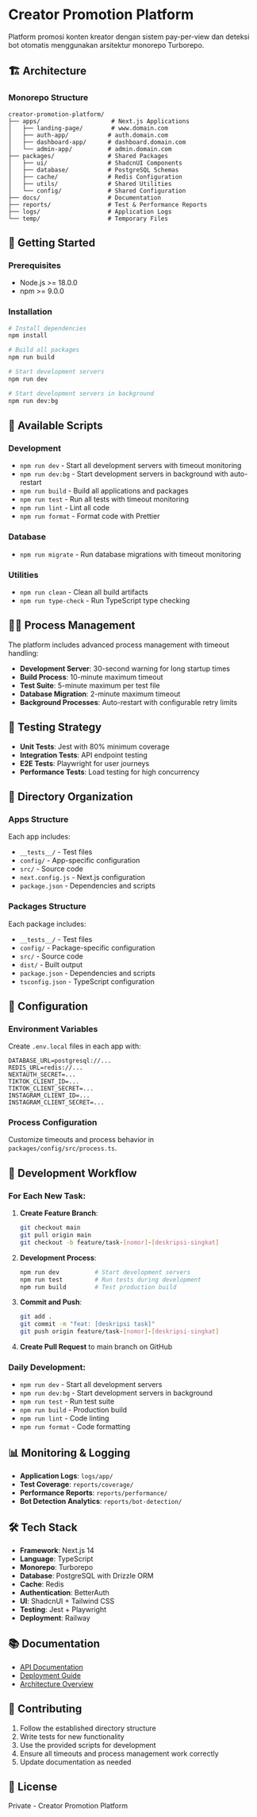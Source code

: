 # Creator Promotion Platform

Platform promosi konten kreator dengan sistem pay-per-view dan deteksi bot otomatis menggunakan arsitektur monorepo Turborepo.

## 🏗️ Architecture

### Monorepo Structure
```
creator-promotion-platform/
├── apps/                    # Next.js Applications
│   ├── landing-page/        # www.domain.com
│   ├── auth-app/           # auth.domain.com
│   ├── dashboard-app/      # dashboard.domain.com
│   └── admin-app/          # admin.domain.com
├── packages/               # Shared Packages
│   ├── ui/                 # ShadcnUI Components
│   ├── database/           # PostgreSQL Schemas
│   ├── cache/              # Redis Configuration
│   ├── utils/              # Shared Utilities
│   └── config/             # Shared Configuration
├── docs/                   # Documentation
├── reports/                # Test & Performance Reports
├── logs/                   # Application Logs
└── temp/                   # Temporary Files
```

## 🚀 Getting Started

### Prerequisites
- Node.js >= 18.0.0
- npm >= 9.0.0

### Installation
```bash
# Install dependencies
npm install

# Build all packages
npm run build

# Start development servers
npm run dev

# Start development servers in background
npm run dev:bg
```

## 📜 Available Scripts

### Development
- `npm run dev` - Start all development servers with timeout monitoring
- `npm run dev:bg` - Start development servers in background with auto-restart
- `npm run build` - Build all applications and packages
- `npm run test` - Run all tests with timeout monitoring
- `npm run lint` - Lint all code
- `npm run format` - Format code with Prettier

### Database
- `npm run migrate` - Run database migrations with timeout monitoring

### Utilities
- `npm run clean` - Clean all build artifacts
- `npm run type-check` - Run TypeScript type checking

## 🏃‍♂️ Process Management

The platform includes advanced process management with timeout handling:

- **Development Server**: 30-second warning for long startup times
- **Build Process**: 10-minute maximum timeout
- **Test Suite**: 5-minute maximum per test file
- **Database Migration**: 2-minute maximum timeout
- **Background Processes**: Auto-restart with configurable retry limits

## 🧪 Testing Strategy

- **Unit Tests**: Jest with 80% minimum coverage
- **Integration Tests**: API endpoint testing
- **E2E Tests**: Playwright for user journeys
- **Performance Tests**: Load testing for high concurrency

## 📁 Directory Organization

### Apps Structure
Each app includes:
- `__tests__/` - Test files
- `config/` - App-specific configuration
- `src/` - Source code
- `next.config.js` - Next.js configuration
- `package.json` - Dependencies and scripts

### Packages Structure
Each package includes:
- `__tests__/` - Test files
- `config/` - Package-specific configuration
- `src/` - Source code
- `dist/` - Built output
- `package.json` - Dependencies and scripts
- `tsconfig.json` - TypeScript configuration

## 🔧 Configuration

### Environment Variables
Create `.env.local` files in each app with:
```env
DATABASE_URL=postgresql://...
REDIS_URL=redis://...
NEXTAUTH_SECRET=...
TIKTOK_CLIENT_ID=...
TIKTOK_CLIENT_SECRET=...
INSTAGRAM_CLIENT_ID=...
INSTAGRAM_CLIENT_SECRET=...
```

### Process Configuration
Customize timeouts and process behavior in `packages/config/src/process.ts`.

## 🚦 Development Workflow

### For Each New Task:
1. **Create Feature Branch**:
   ```bash
   git checkout main
   git pull origin main
   git checkout -b feature/task-[nomor]-[deskripsi-singkat]
   ```

2. **Development Process**:
   ```bash
   npm run dev          # Start development servers
   npm run test         # Run tests during development
   npm run build        # Test production build
   ```

3. **Commit and Push**:
   ```bash
   git add .
   git commit -m "feat: [deskripsi task]"
   git push origin feature/task-[nomor]-[deskripsi-singkat]
   ```

4. **Create Pull Request** to main branch on GitHub

### Daily Development:
- `npm run dev` - Start all development servers
- `npm run dev:bg` - Start development servers in background
- `npm run test` - Run test suite
- `npm run build` - Production build
- `npm run lint` - Code linting
- `npm run format` - Code formatting

## 📊 Monitoring & Logging

- **Application Logs**: `logs/app/`
- **Test Coverage**: `reports/coverage/`
- **Performance Reports**: `reports/performance/`
- **Bot Detection Analytics**: `reports/bot-detection/`

## 🛠️ Tech Stack

- **Framework**: Next.js 14
- **Language**: TypeScript
- **Monorepo**: Turborepo
- **Database**: PostgreSQL with Drizzle ORM
- **Cache**: Redis
- **Authentication**: BetterAuth
- **UI**: ShadcnUI + Tailwind CSS
- **Testing**: Jest + Playwright
- **Deployment**: Railway

## 📚 Documentation

- [API Documentation](docs/api/)
- [Deployment Guide](docs/deployment/)
- [Architecture Overview](docs/README.md)

## 🤝 Contributing

1. Follow the established directory structure
2. Write tests for new functionality
3. Use the provided scripts for development
4. Ensure all timeouts and process management work correctly
5. Update documentation as needed

## 📄 License

Private - Creator Promotion Platform